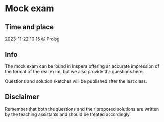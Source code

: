 # Mock exam

## Time and place

2023-11-22 10:15 @ Prolog

## Info

The mock exam can be found in Inspera offering an accurate impression of the format of the real exam, but we also provide the questions here.

Questions and solution sketches will be published after the last class.

## Disclaimer

Remember that both the questions and their proposed solutions are written by the teaching assistants and should be treated accordingly.
